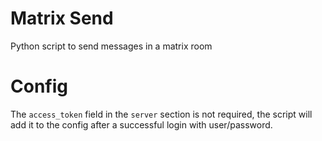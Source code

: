 # Matrix Send
Python script to send messages in a matrix room

# Config
The `access_token` field in the `server` section is not required, the script will add it to the config after a successful login with user/password.
